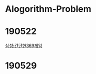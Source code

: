 # Alogorithm-Problem

# 190522
[삼성:간단한369게임](https://github.com/haileykim1/Algorithm-Problem/blob/master/190522/369%EA%B2%8C%EC%9E%84.cpp)
# 190529
